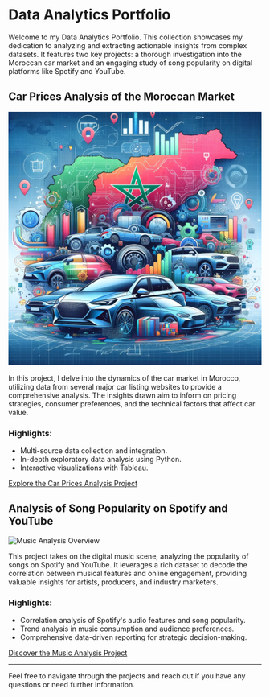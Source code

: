 # Data Analytics Portfolio

Welcome to my Data Analytics Portfolio. This collection showcases my dedication to analyzing and extracting actionable insights from complex datasets. It features two key projects: a thorough investigation into the Moroccan car market and an engaging study of song popularity on digital platforms like Spotify and YouTube.

## Car Prices Analysis of the Moroccan Market

![Car Prices Analysis Overview](/Car%20Prices%20Analysis/car.png)

In this project, I delve into the dynamics of the car market in Morocco, utilizing data from several major car listing websites to provide a comprehensive analysis. The insights drawn aim to inform on pricing strategies, consumer preferences, and the technical factors that affect car value.

### Highlights:
- Multi-source data collection and integration.
- In-depth exploratory data analysis using Python.
- Interactive visualizations with Tableau.

[Explore the Car Prices Analysis Project](https://github.com/Adibkhf/Data-Analytics/tree/main/Car%20Prices%20Analysis)

## Analysis of Song Popularity on Spotify and YouTube

![Music Analysis Overview](<INSERT_MUSIC_ANALYSIS_IMAGE_URL_HERE>)

This project takes on the digital music scene, analyzing the popularity of songs on Spotify and YouTube. It leverages a rich dataset to decode the correlation between musical features and online engagement, providing valuable insights for artists, producers, and industry marketers.

### Highlights:
- Correlation analysis of Spotify's audio features and song popularity.
- Trend analysis in music consumption and audience preferences.
- Comprehensive data-driven reporting for strategic decision-making.

[Discover the Music Analysis Project](<INSERT_MUSIC_ANALYSIS_PROJECT_LINK_HERE>)

---

Feel free to navigate through the projects and reach out if you have any questions or need further information.
